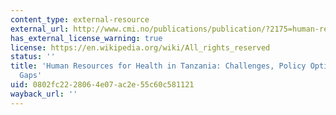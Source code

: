 ```yaml
---
content_type: external-resource
external_url: http://www.cmi.no/publications/publication/?2175=human-resources-for-health-in-tanzania-challenges
has_external_license_warning: true
license: https://en.wikipedia.org/wiki/All_rights_reserved
status: ''
title: 'Human Resources for Health in Tanzania: Challenges, Policy Options and Knowledge
  Gaps'
uid: 0802fc22-2806-4e07-ac2e-55c60c581121
wayback_url: ''
---
```


